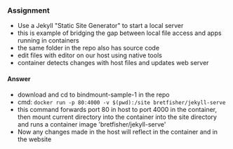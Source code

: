### Assignment

* Use a Jekyll "Static Site Generator" to start a local server
* this is example of bridging the gap between local file access and apps running in containers
* the same folder in the repo also has source code
* edit files with editor on our host using native tools
* container detects changes with host files and updates web server

#### Answer
* download and cd to bindmount-sample-1 in the repo
* cmd: `docker run -p 80:4000 -v $(pwd):/site bretfisher/jekyll-serve`
* this command  forwards port 80 in host to port 4000 in the container, then mount current directory into the container into the site directory and runs a container image 'bretfisher/jekyll-serve'
* Now any changes made in the host will reflect in the container and in the website
